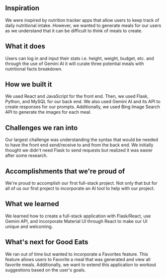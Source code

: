 ## Inspiration
We were inspired by nutrition tracker apps that allow users to keep track of daily nutritional intake.  However, we wanted to generate meals for our users as we understand that it can be difficult to think of meals to create.

## What it does
Users can log in and input their stats i.e. height, weight, budget, etc. and through the use of Gemini AI it will curate three potential meals with nutritional facts breakdown.

## How we built it
We used React and JavaScript for the front end. Then, we used Flask, Python, and MySQL for our back end. We also used Gemini AI and its API to create responses for our prompts. Additionally, we used Bing Image Search API to generate the images for each meal.

## Challenges we ran into
Our largest challenge was understanding the syntax that would be needed to have the front end send/receive to and from the back end. We initially thought we didn't need Flask to send requests but realized it was easier after some research.

## Accomplishments that we're proud of
We're proud to accomplish our first full-stack project. Not only that but for all of us our first project to incorporate an AI tool to help with our project.

## What we learned
We learned how to create a full-stack application with Flask/React, use Gemini API, and incorporate Material UI through React to make our UI unique and welcoming.

## What's next for Good Eats
We ran out of time but wanted to incorporate a Favorites feature. This feature allows users to Favorite a meal that was generated and view all favorite meals. Additionally, we want to extend this application to workout suggestions based on the user's goals.